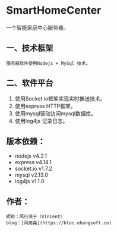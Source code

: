 # SmartHomeCenter
一个智能家庭中心服务器。

## 一、技术框架
    服务器软件使用Nodejs + MySql 技术。
## 二、软件平台
1. 使用Socket.io框架实现实时推送技术。
2. 使用express HTTP框架。
3. 使用mysql驱动访问mysql数据库。
4. 使用log4js 记录日志。

## 版本依赖：   
* nodejs v4.2.1  
* express v4.14.1  
* socket.io v1.7.2  
* mysql v2.13.0  
* log4js v1.1.0

## 作者：
    昵称：风行浪子（Vincent）
    blog：[风雨斋](https://bloc.ehangsoft.cn)
